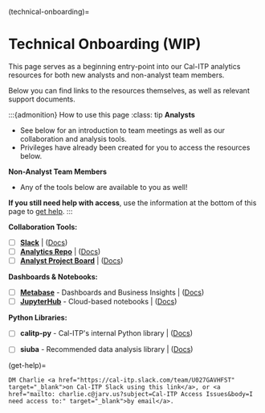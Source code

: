 (technical-onboarding)=
# Technical Onboarding (WIP)
This page serves as a beginning entry-point into our Cal-ITP analytics resources for both new analysts and non-analyst team members.

Below you can find links to the resources themselves, as well as relevant support documents.

:::{admonition} How to use this page
:class: tip
**Analysts**
* See below for an introduction to team meetings as well as our collaboration and analysis tools.
* Privileges have already been created for you to access the resources below.

**Non-Analyst Team Members**
* Any of the tools below are available to you as well!

**If you still need help with access**, use the information at the bottom of this page to [get help](get-help).
:::

**Collaboration Tools:**

- [ ]  [**Slack**](https://cal-itp.slack.com) | ([Docs](slack-intro))
- [ ]  [**Analytics Repo**](https://github.com/cal-itp/data-analyses) | ([Docs](analytics-repo))
- [ ]  [**Analyst Project Board**](https://github.com/cal-itp/data-infra/projects/6) | ([Docs](analytics-project-board))

**Dashboards & Notebooks:**

- [ ]  [**Metabase**](https://dashboards.calitp.org/) - Dashboards and Business Insights | ([Docs](metabase))
- [ ]  [**JupyterHub**](https://hubtest.k8s.calitp.jarv.us/) - Cloud-based notebooks | ([Docs](jupyterhub))

**Python Libraries:**

- [ ]  **calitp-py** - Cal-ITP's internal Python library | ([Docs](calitp))
- [ ]  **siuba** - Recommended data analysis library | ([Docs](siuba))


(get-help)=
```{admonition} Still need access to a tool above?
DM Charlie <a href="https://cal-itp.slack.com/team/U027GAVHFST" target="_blank">on Cal-ITP Slack using this link</a>, or <a href="mailto: charlie.c@jarv.us?subject=Cal-ITP Access Issues&body=I need access to:" target="_blank">by email</a>.
```
